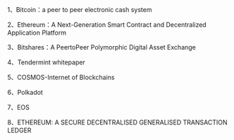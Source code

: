 
1、Bitcoin：a peer to peer electronic cash system

2、Ethereum：A Next-Generation Smart Contract and Decentralized Application Platform

3、Bitshares：A Peer­to­Peer Polymorphic Digital Asset Exchange

4、Tendermint whitepaper

5、COSMOS-Internet of Blockchains

6、Polkadot

7、EOS

8、ETHEREUM: A SECURE DECENTRALISED GENERALISED TRANSACTION LEDGER
